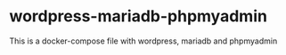 # wordpress-mariadb-phpmyadmin
This is a docker-compose file with wordpress, mariadb and phpmyadmin
